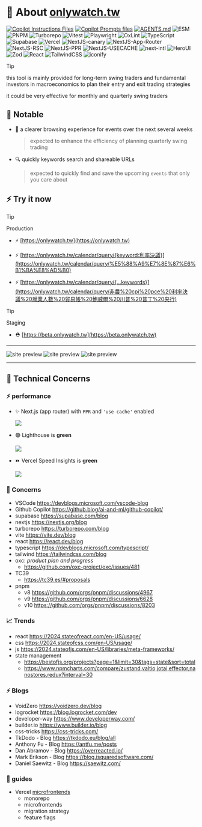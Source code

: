 # 💬 About <a href="https://onlywatch.tw">onlywatch.tw</a>

<!-- shields.io supports icons from https://simpleicons.org -->

[![Copilot Instructions Files](https://img.shields.io/badge/Copilot@instructions-%23222222.svg?style=for-the-badge&logo=githubcopilot&logoColor=3bb1ff)](https://code.visualstudio.com/docs/copilot/customization/custom-instructions)
[![Copilot Prompts files](https://img.shields.io/badge/Copilot@prompts-%23222222.svg?style=for-the-badge&logo=githubcopilot&logoColor=3bb1ff)](https://code.visualstudio.com/docs/copilot/customization/prompt-files)
[![AGENTS.md](https://img.shields.io/badge/AGENTS.md-%23222222.svg?style=for-the-badge&logo=githubcopilot&logoColor=3bb1ff)](https://agents.md/)
![ESM](https://img.shields.io/badge/ESM-%2300367d.svg?style=for-the-badge&logo=pkgsrc&logoColor=3bb1ff)
![PNPM](https://img.shields.io/badge/pnpm-%234a4a4a.svg?style=for-the-badge&logo=pnpm&logoColor=f69220)
![Turborepo](https://img.shields.io/badge/Turborepo-%230F0813.svg?style=for-the-badge&logo=Turborepo&logoColor=white)
![Vitest](https://img.shields.io/badge/-Vitest-252529?style=for-the-badge&logo=vitest&logoColor=FCC72B)
![Playwright](https://img.shields.io/badge/-Playwright-252529?style=for-the-badge&logo=googlechrome&logoColor=FCC72B)
![OxLint](https://img.shields.io/badge/oxc-%2338B2AC?style=for-the-badge&logo=eslint&logoColor=white)
![TypeScript](https://img.shields.io/badge/typescript-%23007ACC.svg?style=for-the-badge&logo=typescript&logoColor=white)
![Supabase](https://img.shields.io/badge/Supabase-3ECF8E?style=for-the-badge&logo=supabase&logoColor=white)
![Vercel](https://img.shields.io/badge/vercel-%23000000.svg?style=for-the-badge&logo=vercel&logoColor=white)
![NextJS-canary](https://img.shields.io/badge/Next@Canary-%23333333?style=for-the-badge&logo=next.js&logoColor=white)
![NextJS-App-Router](https://img.shields.io/badge/Next@App--Router-%23333333?style=for-the-badge&logo=next.js&logoColor=white)
![NextJS-RSC](https://img.shields.io/badge/Next@RSC-%23333333?style=for-the-badge&logo=next.js&logoColor=white)
![NextJS-PPR](https://img.shields.io/badge/Next@PPR-%23333333?style=for-the-badge&logo=next.js&logoColor=white)
![NextJS-USECACHE](https://img.shields.io/badge/Next@Use--Cache-%23333333?style=for-the-badge&logo=next.js&logoColor=white)
![next-intl](https://img.shields.io/badge/i18n@next--intl-%23333333?style=for-the-badge&logo=languagetool&logoColor=white)
![HeroUI](https://img.shields.io/badge/HeroUI-black?style=for-the-badge&logo=heroui&logoColor=white)
![Zod](https://img.shields.io/badge/zod-%233068b7.svg?style=for-the-badge&logo=zod&logoColor=white)
![React](https://img.shields.io/badge/react-%2320232a.svg?style=for-the-badge&logo=react&logoColor=%2361DAFB)
![TailwindCSS](https://img.shields.io/badge/tailwindcss-%2338B2AC.svg?style=for-the-badge&logo=tailwind-css&logoColor=white)
![iconify](https://img.shields.io/badge/iconify-%2338B2AC.svg?style=for-the-badge&logo=iconify&logoColor=white)

> [!TIP]
>
> this tool is mainly provided for long-term swing traders and fundamental investors in macroeconomics to plan their entry and exit trading strategies
>
> it could be very effective for monthly and quarterly swing traders

## 🔋 Notable

- 📅 a clearer browsing experience for events over the next several weeks

  > expected to enhance the efficiency of planning quarterly swing trading

- 🔍 quickly keywords search and shareable URLs

  > expected to quickly find and save the upcoming `events` that only you care about

## ⚡ Try it now

> [!TIP]
>
> Production

- ⚡ [https://onlywatch.tw](https://onlywatch.tw)

- ⚡ [https://onlywatch.tw/calendar/query/{keyword:利率決議}](https://onlywatch.tw/calendar/query/%E5%88%A9%E7%8E%87%E6%B1%BA%E8%AD%B0)

- ⚡ [https://onlywatch.tw/calendar/query/{...keywords}](https://onlywatch.tw/calendar/query/非農%20cpi%20pce%20利率決議%20就業人數%20貿易帳%20鮑威爾%20川普%20普丁%20央行)

> [!TIP]
>
> Staging

- ⛑️ [https://beta.onlywatch.tw](https://beta.onlywatch.tw)

---

![site preview](@apps/onlywatch.tw/public/preview-calandar-page.png)
![site preview](@apps/onlywatch.tw/public/preview-events-filter.png)
![site preview](@apps/onlywatch.tw/public/preview-events-view.png)

---

## 🔋 Technical Concerns

### ⚡ performance

- ✨ Next.js (app router) with `PPR` and `'use cache'` enabled

  ![](./@apps/onlywatch.tw/public/next-build-preview.png)

- 🟢 Lighthouse is **green**

  ![](./@apps/onlywatch.tw/public/lighthouse-preview.png)

- ⏩ Vercel Speed Insights is **green**

  ![](./@apps/onlywatch.tw/public/vercel-speed-insights-preview.png)

### 📝 Concerns

- VSCode <https://devblogs.microsoft.com/vscode-blog>
- Github Copilot <https://github.blog/ai-and-ml/github-copilot/>
- supabase <https://supabase.com/blog>
- nextjs <https://nextjs.org/blog>
- turborepo <https://turborepo.com/blog>
- vite <https://vite.dev/blog>
- react <https://react.dev/blog>
- typescript <https://devblogs.microsoft.com/typescript/>
- tailwind <https://tailwindcss.com/blog>
- oxc: _product plan and progress_
  - <https://github.com/oxc-project/oxc/issues/481>
- TC39
  - <https://tc39.es/#proposals>
- pnpm
  - v8 <https://github.com/orgs/pnpm/discussions/4967>
  - v9 <https://github.com/orgs/pnpm/discussions/6628>
  - v10 <https://github.com/orgs/pnpm/discussions/8203>

### 📈 Trends

- react <https://2024.stateofreact.com/en-US/usage/>
- css <https://2024.stateofcss.com/en-US/usage/>
- js <https://2024.stateofjs.com/en-US/libraries/meta-frameworks/>
- state management
  - <https://bestofjs.org/projects?page=1&limit=30&tags=state&sort=total>
  - <https://www.npmcharts.com/compare/zustand,valtio,jotai,effector,nanostores,redux?interval=30>

### ⚡ Blogs

- VoidZero <https://voidzero.dev/blog>
- logrocket <https://blog.logrocket.com/dev>
- developer-way <https://www.developerway.com/>
- builder.io <https://www.builder.io/blog>
- css-tricks <https://css-tricks.com/>
- TkDodo - Blog <https://tkdodo.eu/blog/all>
- Anthony Fu - Blog <https://antfu.me/posts>
- Dan Abramov - Blog <https://overreacted.io/>
- Mark Erikson - Blog <https://blog.isquaredsoftware.com/>
- Daniel Saewitz - Blog <https://saewitz.com/>

### 🔋 guides

- Vercel [microfrontends](https://vercel.com/guides/incremental-migrations-with-microfrontends)
  - monorepo
  - microfrontends
  - migration strategy
  - feature flags
